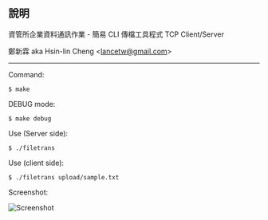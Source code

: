 說明
--------
資管所企業資料通訊作業 - 簡易 CLI 傳檔工具程式 TCP Client/Server

鄭新霖 aka Hsin-lin Cheng <<lancetw@gmail.com>>

- - - - 

Command:

    $ make

DEBUG mode:

    $ make debug
    
Use (Server side):

    $ ./filetrans
    
Use (client side):

    $ ./filetrans upload/sample.txt
    
Screenshot:

![Screenshot](http://i.imgur.com/5gHLh.png "Screenshot")

